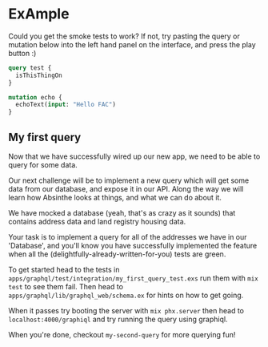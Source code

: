 # ExAmple

Could you get the smoke tests to work? If not, try pasting the query or mutation below into the left hand panel on the interface, and press the play button :)

```graphql
query test {
  isThisThingOn
}
```

```graphql
mutation echo {
  echoText(input: "Hello FAC")
}
```

## My first query

Now that we have successfully wired up our new app, we need to be able to query for some data.

Our next challenge will be to implement a new query which will get some data from our database, and expose it in our API. Along the way we will learn how Absinthe looks at things, and what we can do about it.

We have mocked a database (yeah, that's as crazy as it sounds) that contains address data and land registry housing data.

Your task is to implement a query for all of the addresses we have in our 'Database', and you'll know you have successfully implemented the feature when all the (delightfully-already-written-for-you) tests are green.

To get started head to the tests in `apps/graphql/test/integration/my_first_query_test.exs` run them with `mix test` to see them fail. Then head to `apps/graphql/lib/graphql_web/schema.ex` for hints on how to get going.

When it passes try booting the server with `mix phx.server` then head to `localhost:4000/graphiql` and try running the query using graphiql.

When you're done, checkout `my-second-query` for more querying fun!
